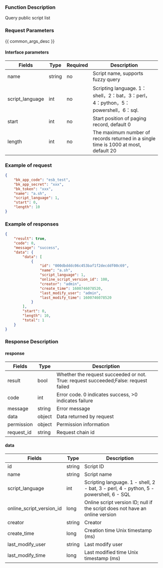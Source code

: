 ### Function Description

Query public script list

### Request Parameters

{{ common_args_desc }}

#### Interface parameters

| Fields |  Type  | Required | Description |
|----------------------|------------|--------|------------|
| name                   |   string    |  no   | Script name, supports fuzzy query|
| script_language    |   int       |  no   | Scripting language. 1：shell，2：bat，3：perl，4：python，5：powershell，6：sql. |
| start                  |   int       |  no   | Start position of paging record, default 0|
| length                 |   int       |  no   | The maximum number of records returned in a single time is 1000 at most, default 20|

### Example of request

```json
{
    "bk_app_code": "esb_test",
    "bk_app_secret": "xxx",
    "bk_token": "xxx",
    "name": "a.sh",
    "script_language": 1,
    "start": 0,
    "length": 10
}
```

### Example of responses

```json
{
    "result": true,
    "code": 0,
    "message": "success",
    "data": {
        "data": [
            {
                "id": "000dbdddc06c453baf1f2decddf00c69",
                "name": "a.sh",
                "script_language": 1,
                "online_script_version_id": 100,
                "creator": "admin",
                "create_time": 1600746078520,
                "last_modify_user": "admin",
                "last_modify_time": 1600746078520
            }
        ],
        "start": 0,
        "length": 10,
        "total": 1
    }
}
```

### Response Description

#### response
| Fields | Type  | Description |
|-----------|-----------|-----------|
| result       |  bool   | Whether the request succeeded or not. True: request succeeded;False: request failed|
| code         |  int    | Error code. 0 indicates success, >0 indicates failure|
| message      |  string |Error message|
| data         |  object |Data returned by request|
| permission   |  object |Permission information|
| request_id   |  string |Request chain id|

#### data

| Fields | Type  | Description |
|-----------|-----------|-----------|
| id              |  string    | Script ID|
| name            |  string    | Script name|
| script_language  | int    | Scripting language. 1 - shell, 2 - bat, 3 - perl, 4 - python, 5 - powershell, 6 - SQL |
| online_script_version_id            |  long    | Online script version ID; null if the script does not have an online version|
| creator         |  string    | Creator|
| create_time     |  long      | Creation time Unix timestamp (ms)|
| last_modify_user|  string    | Last modify user|
| last_modify_time|  long      | Last modified time Unix timestamp (ms)|
